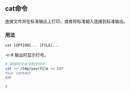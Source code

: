 ## cat命令

连接文件并在标准输出上打印，或者将标准输入连接到标准输出。

### 用法
```
cat [OPTION]... [FILE]...
```


-n  # 输出时显示行号。


```sh
# 直接将文本写到文件中
cat >> /tmp/yourfile << EOF
Your content
EOF

#

```
